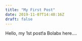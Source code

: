 ```yaml
---
title: "My First Post"
date: 2019-11-07T14:48:16Z
draft: false 
---
```


Hello, my 1st post!a
Bolabx here....
